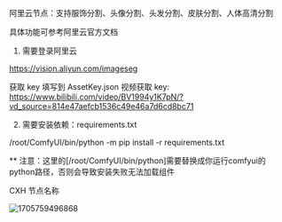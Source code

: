 
阿里云节点：支持服饰分割、头像分割、头发分割、皮肤分割、人体高清分割

具体功能可参考阿里云官方文档

1. 需要登录阿里云

https://vision.aliyun.com/imageseg

获取 key 填写到 AssetKey.json
视频获取 key: https://www.bilibili.com/video/BV1994y1K7pN/?vd_source=814e47aefcb1536c49e46a7d6cd8bc71

2. 需要安装依赖：requirements.txt

/root/ComfyUI/bin/python -m pip install -r requirements.txt

** 注意：这里的[/root/ComfyUI/bin/python]需要替换成你运行comfyui的python路径，否则会导致安装失败无法加载组件


CXH 节点名称

![1705759496868](https://github.com/StartHua/Comfyui_ALY/assets/22284244/29ac156d-7513-402b-8dff-b0fb895d7f0e)

